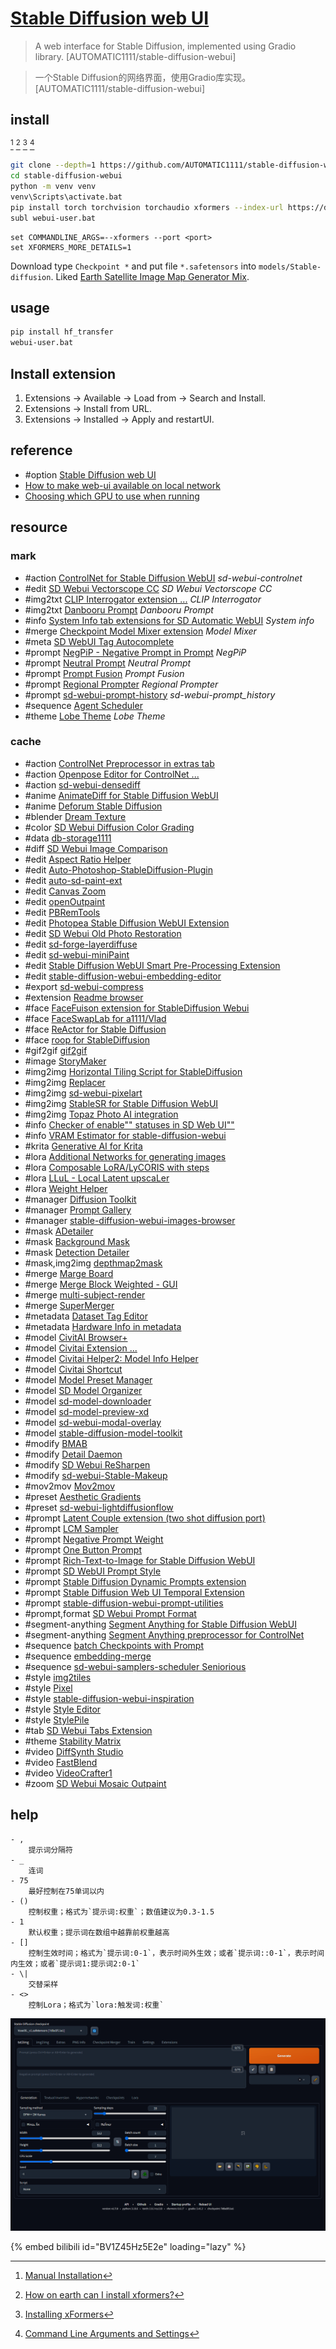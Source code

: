 # [Stable Diffusion web UI](https://github.com/AUTOMATIC1111/stable-diffusion-webui)

> A web interface for Stable Diffusion, implemented using Gradio library. [AUTOMATIC1111/stable-diffusion-webui]

> 一个Stable Diffusion的网络界面，使用Gradio库实现。 [AUTOMATIC1111/stable-diffusion-webui]

## install

[^1] [^2] [^3] [^4]

```sh
git clone --depth=1 https://github.com/AUTOMATIC1111/stable-diffusion-webui
cd stable-diffusion-webui
python -m venv venv
venv\Scripts\activate.bat
pip install torch torchvision torchaudio xformers --index-url https://download.pytorch.org/whl/cu121
subl webui-user.bat
```

```
set COMMANDLINE_ARGS=--xformers --port <port>
set XFORMERS_MORE_DETAILS=1
```

Download type `Checkpoint *` and put file `*.safetensors` into `models/Stable-diffusion`. Liked [Earth Satellite Image Map Generator Mix](https://civitai.com/models/18022/earth-satellite-image-map-generator-mix).

## usage

```sh
pip install hf_transfer
webui-user.bat
```

## Install extension

1. Extensions → Available → Load from → Search and Install.
2. Extensions → Install from URL.
3. Extensions → Installed → Apply and restartUI.

## reference

- #option [Stable Diffusion web UI](https://github.com/AUTOMATIC1111/stable-diffusion-webui/wiki/Command-Line-Arguments-and-Settings)
- [How to make web-ui available on local network](https://github.com/AUTOMATIC1111/stable-diffusion-webui/discussions/6589)
- [Choosing which GPU to use when running](https://github.com/AUTOMATIC1111/stable-diffusion-webui/issues/1561)

## resource

### mark

- #action [ControlNet for Stable Diffusion WebUI](https://github.com/Mikubill/sd-webui-controlnet) _sd-webui-controlnet_
- #edit [SD Webui Vectorscope CC](https://github.com/Haoming02/sd-webui-vectorscope-cc) _SD Webui Vectorscope CC_
- #img2txt [CLIP Interrogator extension ...](https://github.com/pharmapsychotic/clip-interrogator-ext) _CLIP Interrogator_
- #img2txt [Danbooru Prompt](https://github.com/EnsignMK/danbooru-prompt) _Danbooru Prompt_
- #info [System Info tab extensions for SD Automatic WebUI](https://github.com/vladmandic/sd-extension-system-info) _System info_
- #merge [Checkpoint Model Mixer extension](https://github.com/wkpark/sd-webui-model-mixer) _Model Mixer_
- #meta [SD WebUI Tag Autocomplete](https://github.com/DominikDoom/a1111-sd-webui-tagcomplete)
- #prompt [NegPiP - Negative Prompt in Prompt](https://github.com/hako-mikan/sd-webui-negpip) _NegPiP_
- #prompt [Neutral Prompt](https://github.com/ljleb/sd-webui-neutral-prompt) _Neutral Prompt_
- #prompt [Prompt Fusion](https://github.com/ljleb/prompt-fusion-extension) _Prompt Fusion_
- #prompt [Regional Prompter](https://github.com/hako-mikan/sd-webui-regional-prompter) _Regional Prompter_
- #prompt [sd-webui-prompt-history](https://github.com/namkazt/sd-webui-prompt-history) _sd-webui-prompt_history_
- #sequence [Agent Scheduler](https://github.com/ArtVentureX/sd-webui-agent-scheduler)
- #theme [Lobe Theme](https://github.com/lobehub/sd-webui-lobe-theme) _Lobe Theme_

### cache

 - #action [ControlNet Preprocessor in extras tab](https://github.com/light-and-ray/sd-webui-cn-in-extras-tab)
 - #action [Openpose Editor for ControlNet ...](https://github.com/huchenlei/sd-webui-openpose-editor)
 - #action [sd-webui-densediff](https://github.com/uiyo/sd-webui-densediff)
 - #anime [AnimateDiff for Stable Diffusion WebUI](https://github.com/continue-revolution/sd-webui-animatediff)
 - #anime [Deforum Stable Diffusion](https://github.com/deforum-art/sd-webui-deforum)
 - #blender [Dream Texture](https://github.com/carson-katri/dream-textures)
 - #color [SD Webui Diffusion Color Grading](https://github.com/Haoming02/sd-webui-diffusion-cg)
 - #data [db-storage1111](https://github.com/takoyaro/db-storage1111)
 - #diff [SD Webui Image Comparison](https://github.com/Haoming02/sd-webui-image-comparison)
 - #edit [Aspect Ratio Helper](https://github.com/thomasasfk/sd-webui-aspect-ratio-helper)
 - #edit [Auto-Photoshop-StableDiffusion-Plugin](https://github.com/AbdullahAlfaraj/Auto-Photoshop-StableDiffusion-Plugin)
 - #edit [auto-sd-paint-ext](https://github.com/Interpause/auto-sd-paint-ext)
 - #edit [Canvas Zoom](https://github.com/richrobber2/canvas-zoom)
 - #edit [openOutpaint](https://github.com/zero01101/openOutpaint)
 - #edit [PBRemTools](https://github.com/mattyamonaca/PBRemTools)
 - #edit [Photopea Stable Diffusion WebUI Extension](https://github.com/yankooliveira/sd-webui-photopea-embed)
 - #edit [SD Webui Old Photo Restoration](https://github.com/Haoming02/sd-webui-old-photo-restoration)
 - #edit [sd-forge-layerdiffuse](https://github.com/layerdiffusion/sd-forge-layerdiffuse)
 - #edit [sd-webui-miniPaint](https://github.com/ye7iaserag/sd-webui-miniPaint)
 - #edit [Stable Diffusion WebUI Smart Pre-Processing Extension](https://github.com/d8ahazard/sd_smartprocess)
 - #edit [stable-diffusion-webui-embedding-editor](https://github.com/CodeExplode/stable-diffusion-webui-embedding-editor)
 - #export [sd-webui-compress](https://github.com/injet-zhou/sd-webui-compress)
 - #extension [Readme browser](https://github.com/light-and-ray/sd-webui-readme-browser)
 - #face [FaceFuison extension for StableDiffusion Webui](https://github.com/diffus-me/sd-webui-facefusion)
 - #face [FaceSwapLab for a1111/Vlad](https://github.com/glucauze/sd-webui-faceswaplab)
 - #face [ReActor for Stable Diffusion](https://github.com/Navezjt/sd-webui-reactor)
 - #face [roop for StableDiffusion](https://github.com/s0md3v/sd-webui-roop)
 - #gif2gif [gif2gif](https://github.com/LonicaMewinsky/gif2gif)
 - #image [StoryMaker](https://github.com/RedAIGC/StoryMaker)
 - #img2img [Horizontal Tiling Script for StableDiffusion](https://xanthius.itch.io/horizontal-tiling-script-for-stablediffusion)
 - #img2img [Replacer](https://github.com/light-and-ray/sd-webui-replacer)
 - #img2img [sd-webui-pixelart](https://github.com/mrreplicart/sd-webui-pixelart)
 - #img2img [StableSR for Stable Diffusion WebUI](https://github.com/pkuliyi2015/sd-webui-stablesr)
 - #img2img [Topaz Photo AI integration](https://github.com/light-and-ray/sd-webui-topaz-photo-ai-integration)
 - #info [Checker of enable"" statuses in SD Web UI""](https://github.com/shirayu/sd-webui-enable-checker)
 - #info [VRAM Estimator for stable-diffusion-webui](https://github.com/space-nuko/a1111-stable-diffusion-webui-vram-estimator)
 - #krita [Generative AI for Krita](https://github.com/Acly/krita-ai-diffusion)
 - #lora [Additional Networks for generating images](https://github.com/kohya-ss/sd-webui-additional-networks)
 - #lora [Composable LoRA/LyCORIS with steps](https://github.com/a2569875/stable-diffusion-webui-composable-lora)
 - #lora [LLuL - Local Latent upscaLer](https://github.com/hnmr293/sd-webui-llul)
 - #lora [Weight Helper](https://github.com/nihedon/sd-webui-weight-helper)
 - #manager [Diffusion Toolkit](https://github.com/RupertAvery/DiffusionToolkit)
 - #manager [Prompt Gallery](https://github.com/dr413677671/PromptGallery-stable-diffusion-webui)
 - #manager [stable-diffusion-webui-images-browser](https://github.com/AlUlkesh/stable-diffusion-webui-images-browser)
 - #mask [ADetailer](https://github.com/Bing-su/adetailer)
 - #mask [Background Mask](https://github.com/Scholar01/sd-webui-bg-mask)
 - #mask [Detection Detailer](https://github.com/dustysys/ddetailer)
 - #mask,img2img [depthmap2mask](https://github.com/Extraltodeus/depthmap2mask)
 - #merge [Marge Board](https://github.com/bbc-mc/sdweb-merge-board)
 - #merge [Merge Block Weighted - GUI](https://github.com/bbc-mc/sdweb-merge-block-weighted-gui#how-to-use)
 - #merge [multi-subject-render](https://github.com/Extraltodeus/multi-subject-render)
 - #merge [SuperMerger](https://github.com/hako-mikan/sd-webui-supermerger)
 - #metadata [Dataset Tag Editor](https://github.com/toshiaki1729/stable-diffusion-webui-dataset-tag-editor)
 - #metadata [Hardware Info in metadata](https://github.com/light-and-ray/sd-webui-hardware-info-in-metadata)
 - #model [CivitAI Browser+](https://github.com/BlafKing/sd-civitai-browser-plus)
 - #model [Civitai Extension ...](https://github.com/civitai/sd_civitai_extension)
 - #model [Civitai Helper2: Model Info Helper](https://github.com/butaixianran/Stable-Diffusion-Webui-Civitai-Helper)
 - #model [Civitai Shortcut](https://github.com/sunnyark/civitai-shortcut)
 - #model [Model Preset Manager](https://github.com/rifeWithKaiju/model_preset_manager)
 - #model [SD Model Organizer](https://github.com/alexandersokol/sd-model-organizer)
 - #model [sd-model-downloader](https://github.com/Iyashinouta/sd-model-downloader)
 - #model [sd-model-preview-xd](https://github.com/CurtisDS/sd-model-preview-xd)
 - #model [sd-webui-modal-overlay](https://github.com/luminouspear/sd-webui-modal-info)
 - #model [stable-diffusion-model-toolkit](https://github.com/arenasys/stable-diffusion-webui-model-toolkit)
 - #modify [BMAB](https://github.com/portu-sim/sd-webui-bmab)
 - #modify [Detail Daemon](https://github.com/muerrilla/sd-webui-detail-daemon)
 - #modify [SD Webui ReSharpen](https://github.com/Haoming02/sd-webui-resharpen)
 - #modify [sd-webui-Stable-Makeup](https://github.com/kigy1/sd-webui-Stable-Makeup)
 - #mov2mov [Mov2mov](https://github.com/Scholar01/sd-webui-mov2mov)
 - #preset [Aesthetic Gradients](https://github.com/AUTOMATIC1111/stable-diffusion-webui-aesthetic-gradients)
 - #preset [sd-webui-lightdiffusionflow](https://github.com/Tencent/LightDiffusionFlow)
 - #prompt [Latent Couple extension (two shot diffusion port)](https://github.com/ashen-sensored/stable-diffusion-webui-two-shot)
 - #prompt [LCM Sampler](https://github.com/light-and-ray/sd-webui-lcm-sampler)
 - #prompt [Negative Prompt Weight](https://github.com/muerrilla/stable-diffusion-NPW)
 - #prompt [One Button Prompt](https://github.com/AIrjen/OneButtonPrompt)
 - #prompt [Rich-Text-to-Image for Stable Diffusion WebUI](https://github.com/songweige/sd-webui-rich-text)
 - #prompt [SD WebUI Prompt Style](https://github.com/bandifiu/sd-webui-prompt-style)
 - #prompt [Stable Diffusion Dynamic Prompts extension](https://github.com/adieyal/sd-dynamic-prompts)
 - #prompt [Stable Diffusion Web UI Temporal Extension](https://github.com/Iniquitatis/sd-webui-temporal)
 - #prompt [stable-diffusion-webui-prompt-utilities](https://github.com/hallatore/stable-diffusion-webui-prompt-utilities)
 - #prompt,format [SD Webui Prompt Format](https://github.com/Haoming02/sd-webui-prompt-format)
 - #segment-anything [Segment Anything for Stable Diffusion WebUI](https://github.com/continue-revolution/sd-webui-segment-anything)
 - #segment-anything [Segment Anything preprocessor for ControlNet](https://github.com/light-and-ray/sd-webui-cn-sam-preprocessor)
 - #sequence [batch Checkpoints with Prompt](https://github.com/h43lb1t0/SD-WebUI-BatchCheckpointPrompt)
 - #sequence [embedding-merge](https://github.com/klimaleksus/stable-diffusion-webui-embedding-merge)
 - #sequence [sd-webui-samplers-scheduler Seniorious](https://github.com/Carzit/sd-webui-samplers-scheduler-for-v1.6)
 - #style [img2tiles](https://github.com/arcanite24/img2tiles)
 - #style [Pixel](https://github.com/Leodotpy/sd-pixel)
 - #style [stable-diffusion-webui-inspiration](https://github.com/yfszzx/stable-diffusion-webui-inspiration)
 - #style [Style Editor](https://github.com/chrisgoringe/Styles-Editor)
 - #style [StylePile](https://github.com/some9000/StylePile)
 - #tab [SD Webui Tabs Extension](https://github.com/Haoming02/sd-webui-tabs-extension)
 - #theme [Stability Matrix](https://github.com/LykosAI/StabilityMatrix)
 - #video [DiffSynth Studio](https://github.com/modelscope/DiffSynth-Studio)
 - #video [FastBlend](https://github.com/Artiprocher/sd-webui-fastblend)
 - #video [VideoCrafter1](https://github.com/AILab-CVC/VideoCrafter)
 - #zoom [SD Webui Mosaic Outpaint](https://github.com/Haoming02/sd-webui-mosaic-outpaint)

## help

```
- ,  
	提示词分隔符
- _   
	连词
- 75  
	最好控制在75单词以内
- ()  
	控制权重；格式为`提示词:权重`；数值建议为0.3-1.5
- 1   
	默认权重；提示词在数组中越靠前权重越高
- []  
	控制生效时间；格式为`提示词:0-1`，表示时间外生效；或者`提示词::0-1`，表示时间内生效；或者`提示词1:提示词2:0-1`
- \|  
	交替采样
- <>  
	控制Lora；格式为`lora:触发词:权重`
```

[^1]: [Manual Installation](https://github.com/AUTOMATIC1111/stable-diffusion-webui/wiki/Install-and-Run-on-NVidia-GPUs#manual-installation)
[^2]: [How on earth can I install xformers?](https://github.com/AUTOMATIC1111/stable-diffusion-webui/discussions/9802#discussioncomment-5894895)
[^3]: [Installing xFormers](https://github.com/facebookresearch/xformers#installing-xformers)
[^4]: [Command Line Arguments and Settings](https://github.com/AUTOMATIC1111/stable-diffusion-webui/wiki/Command-Line-Arguments-and-Settings)

![stable-diffusion-webui](/_image/optWeb/stable-diffusion-webui.png)

{% embed bilibili id="BV1Z45Hz5E2e" loading="lazy" %}
